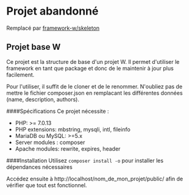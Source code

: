 # Projet abandonné
Remplacé par [framework-w/skeleton](https://github.com/framework-w/skeleton)

## Projet base W

Ce projet est la structure de base d'un projet W. Il permet d'utiliser le framework en tant que package et donc de le maintenir à jour plus facilement.

Pour l'utiliser, il suffit de le cloner et de le renommer. N'oubliez pas de mettre le fichier composer.json en remplacant les différentes données (name, description, authors).

####Spécifications
Ce projet nécessite :
* PHP: >= 7.0.13
* PHP extensions: mbstring, mysqli, intl, fileinfo
* MariaDB ou MySQL: >=5.x
* Server modules : composer
* Apache modules: rewrite, expires, header

####Installation
Utilisez `composer install -o` pour installer les dépendances nécessaires

Accédez ensuite à http://localhost/nom_de_mon_projet/public/ afin de vérifier que tout est fonctionnel.
